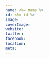 ```yaml
---
name: <%= name %>
id: <%= id %>
image:
coverImage:
website:
twitter:
facebook:
location:
meta:
---
```

